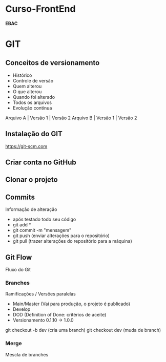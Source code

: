 # Curso-FrontEnd
#### EBAC

# GIT
## Conceitos de versionamento
  - Histórico
  - Controle de versão
  - Quem alterou
  - O que alterou
  - Quando foi alterado
  - Todos os arquivos
  - Evolução contínua
  
Arquivo A | Versão 1 | Versão 2
Arquivo B | Versão 1 | Versão 2

## Instalação do GIT
https://git-scm.com

## Criar conta no GitHub

## Clonar o projeto

##  Commits
Informação de alteração
  - após testado todo seu código
  - git add *
  - git commit -m "mensagem"
  - git push (enviar alterações para o repositório)
  - git pull (trazer alterações do repositório para a máquina)

## Git Flow
Fluxo do Git

### Branches
Ramificações / Versões paralelas
  - Main/Master (Vai para produção, o projeto é publicado)
  - Develop
  - DOD (Definition of Done: critérios de aceite)
  - Versionamento 0.1.10 -> 1.0.0

git checkout -b dev (cria uma branch)
git checkout dev (muda de branch)

### Merge
Mescla de branches